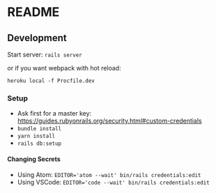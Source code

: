 # README

## Development

Start server: `rails server`

or if you want webpack with hot reload:

`heroku local -f Procfile.dev`

### Setup

- Ask first for a master key: https://guides.rubyonrails.org/security.html#custom-credentials
- `bundle install`
- `yarn install`
- `rails db:setup`

#### Changing Secrets

- Using Atom: `EDITOR='atom --wait' bin/rails credentials:edit`
- Using VSCode: `EDITOR='code --wait' bin/rails credentials:edit`

